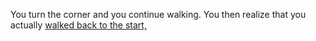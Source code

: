 You turn the corner and you continue walking. You then realize that you actually [walked back to the start,](#run-faster)
